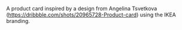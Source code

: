 A product card inspired by a design from Angelina Tsvetkova (https://dribbble.com/shots/20965728-Product-card) using the IKEA branding.
